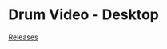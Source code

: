 # Drum Video - Desktop

[Releases](https://github.com/DrumTechnologiesLtd/drum-video-desktop/releases/latest)
